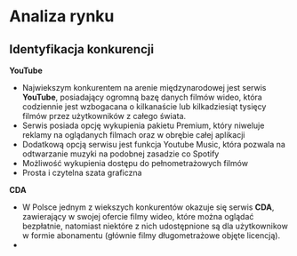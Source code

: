 # Analiza rynku

## Identyfikacja konkurencji
**YouTube** <br>
* Najwiekszym konkurentem na arenie międzynarodowej jest serwis **YouTube**, posiadający ogromną bazę danych filmów wideo, która codziennie jest wzbogacana o kilkanaście lub kilkadziesiąt tysięcy filmów przez użytkowników z całego świata.
* Serwis posiada opcję wykupienia pakietu Premium, który niweluje reklamy na oglądanych filmach oraz w obrębie całej aplikacji
* Dodatkową opcją serwisu jest funkcja Youtube Music, która pozwala na odtwarzanie muzyki na podobnej zasadzie co Spotify
* Możliwość wykupienia dostępu do pełnometrażowych filmów
* Prosta i czytelna szata graficzna

**CDA** <br>
* W Polsce jednym z wiekszych konkurentów okazuje się serwis **CDA**, zawierający w swojej ofercie filmy wideo, które można oglądać bezpłatnie, natomiast niektóre z nich udostępnione są dla użytkownikow w formie abonamentu (głównie filmy długometrażowe objęte licencją).
* 
